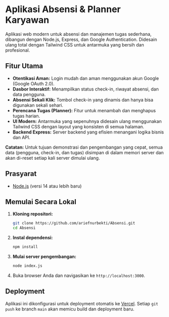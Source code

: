 # Aplikasi Absensi & Planner Karyawan

Aplikasi web modern untuk absensi dan manajemen tugas sederhana, dibangun dengan Node.js, Express, dan Google Authentication. Didesain ulang total dengan Tailwind CSS untuk antarmuka yang bersih dan profesional.

## Fitur Utama

*   **Otentikasi Aman:** Login mudah dan aman menggunakan akun Google (Google OAuth 2.0).
*   **Dasbor Interaktif:** Menampilkan status check-in, riwayat absensi, dan data pengguna.
*   **Absensi Sekali Klik:** Tombol check-in yang dinamis dan hanya bisa digunakan sekali sehari.
*   **Perencana Tugas (Planner):** Fitur untuk menambah dan menghapus tugas harian.
*   **UI Modern:** Antarmuka yang sepenuhnya didesain ulang menggunakan Tailwind CSS dengan layout yang konsisten di semua halaman.
*   **Backend Express:** Server backend yang efisien menangani logika bisnis dan API.

**Catatan:** Untuk tujuan demonstrasi dan pengembangan yang cepat, semua data (pengguna, check-in, dan tugas) disimpan di dalam memori server dan akan di-reset setiap kali server dimulai ulang.

## Prasyarat

*   [Node.js](https://nodejs.org/) (versi 14 atau lebih baru)

## Memulai Secara Lokal

1.  **Kloning repositori:**

    ```bash
    git clone https://github.com/ariefnurbekti/Absensi.git
    cd Absensi
    ```

2.  **Instal dependensi:**

    ```bash
    npm install
    ```

3.  **Mulai server pengembangan:**

    ```bash
    node index.js
    ```

4.  Buka browser Anda dan navigasikan ke `http://localhost:3000`.

## Deployment

Aplikasi ini dikonfigurasi untuk deployment otomatis ke [Vercel](https://vercel.com/). Setiap `git push` ke branch `main` akan memicu build dan deployment baru.
